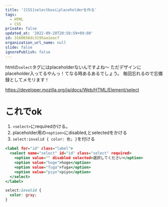 ```yaml
---
title: '[CSS]selectboxにplaceholderを作る'
tags:
  - HTML
  - CSS
private: false
updated_at: '2022-09-28T20:50:59+09:00'
id: 3160658dc3195aa1eacf
organization_url_name: null
slide: false
ignorePublish: false
---
```

htmlの`select`タグにはplaceholderないんですよね〜
ただデザインにplaceholder入ってるやんっ！てなる時あるあるでしょう。
毎回忘れるので忘備録としてメモリます！

https://developer.mozilla.org/ja/docs/Web/HTML/Element/select

# これでok
1. `<select>`にrequiredかける。
1. placeholder用の`<option>`にdisabled,とselectedをかける
1. `select:invalid { color: 色; }`を付ける

```select.html
<label for="id" class="label">
  <select name="select" id="id" class="select" required>
    <option value="" disabled selected>選択してください</option>
    <option value="hoge">hoge</option>
    <option value="fuga">fuga</option>
    <option value="piyo">piyo</option>
  </select>
</label>
```

```select.css
select:invalid {
  color: gray;
}
```
